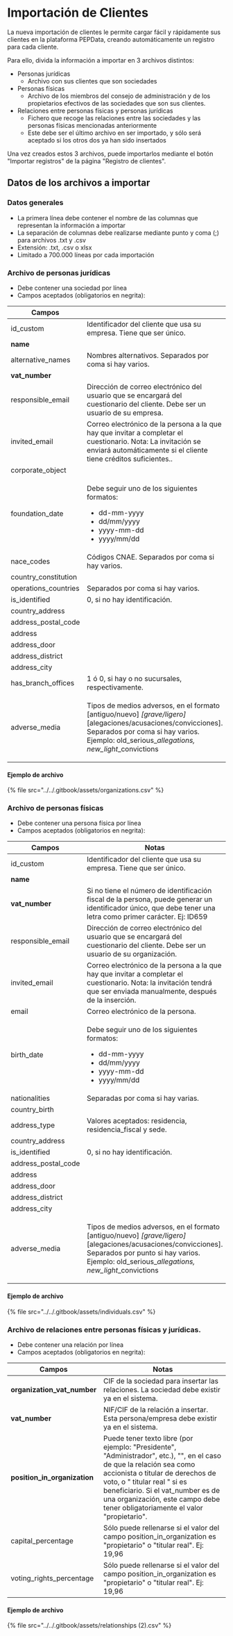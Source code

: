# Importación de Clientes

La nueva importación de clientes le permite cargar fácil y rápidamente sus clientes en la plataforma PEPData, creando automáticamente un registro para cada cliente.

Para ello, divida la información a importar en 3 archivos distintos:

* Personas jurídicas
  * Archivo con sus clientes que son sociedades
* Personas físicas
  * Archivo de los miembros del consejo de administración y de los propietarios efectivos de las sociedades que son sus clientes.
* Relaciones entre personas físicas y personas jurídicas
  * Fichero que recoge las relaciones entre las sociedades y las personas físicas mencionadas anteriormente
  * Este debe ser el último archivo en ser importado, y sólo será aceptado si los otros dos ya han sido insertados

Una vez creados estos 3 archivos, puede importarlos mediante el botón "Importar registros" de la página "Registro de clientes".



## Datos de los archivos a importar

### Datos generales

* La primera línea debe contener el nombre de las columnas que representan la información a importar
* La separación de columnas debe realizarse mediante punto y coma (;) para archivos .txt y .csv
* Extensión: .txt, .csv o xlsx
* Limitado a 700.000 líneas por cada importación

### Archivo de personas jurídicas

* Debe contener una sociedad por línea
* Campos aceptados (obligatorios en negrita):

| Campos                |                                                                                                                                                                                                                                      |
| --------------------- | ------------------------------------------------------------------------------------------------------------------------------------------------------------------------------------------------------------------------------------ |
| id\_custom            | Identificador del cliente que usa su empresa. Tiene que ser único.                                                                                                                                                                   |
| **name**              |                                                                                                                                                                                                                                      |
| alternative\_names    | Nombres alternativos. Separados por coma si hay varios.                                                                                                                                                                              |
| **vat\_number**       |                                                                                                                                                                                                                                      |
| responsible\_email    | Dirección de correo electrónico del usuario que se encargará del cuestionario del cliente. Debe ser un usuario de su empresa.                                                                                                        |
| invited\_email        | Correo electrónico de la persona a la que hay que invitar a completar el cuestionario. Nota: La invitación se enviará automáticamente si el cliente tiene créditos suficientes..                                                     |
| corporate\_object     |                                                                                                                                                                                                                                      |
| foundation\_date      | <p>Debe seguir uno de los siguientes formatos:</p><ul><li>dd-mm-yyyy</li><li>dd/mm/yyyy</li><li>yyyy-mm-dd</li><li>yyyy/mm/dd</li></ul>                                                                                              |
| nace\_codes           | Códigos CNAE. Separados por coma si hay varios.                                                                                                                                                                                      |
| country\_constitution |                                                                                                                                                                                                                                      |
| operations\_countries | Separados por coma si hay varios.                                                                                                                                                                                                    |
| is\_identified        | 0, si no hay identificación.                                                                                                                                                                                                         |
| country\_address      |                                                                                                                                                                                                                                      |
| address\_postal\_code |                                                                                                                                                                                                                                      |
| address               |                                                                                                                                                                                                                                      |
| address\_door         |                                                                                                                                                                                                                                      |
| address\_district     |                                                                                                                                                                                                                                      |
| address\_city         |                                                                                                                                                                                                                                      |
| has\_branch\_offices  | 1 ó 0, si hay o no sucursales, respectivamente.                                                                                                                                                                                      |
| adverse\_media        | <p>Tipos de medios adversos, en el formato [antiguo/nuevo] <em>[grave/ligero]</em>[alegaciones/acusaciones/convicciones]. Separados por coma si hay varios. <br>Ejemplo: old_serious_<em>allegations, new_light</em>_convictions</p> |

#### Ejemplo de archivo

{% file src="../../.gitbook/assets/organizations.csv" %}

### Archivo **de personas físicas**

* Debe contener una persona física por línea
* Campos aceptados (obligatorios en negrita):

| Campos                | Notas                                                                                                                                                                                                                                 |
| --------------------- | ------------------------------------------------------------------------------------------------------------------------------------------------------------------------------------------------------------------------------------- |
| id\_custom            | Identificador del cliente que usa su empresa. Tiene que ser único.                                                                                                                                                                    |
| **name**              |                                                                                                                                                                                                                                       |
| **vat\_number**       | Si no tiene el número de identificación fiscal de la persona, puede generar un identificador único, que debe tener una letra como primer carácter. Ej: ID659                                                                          |
| responsible\_email    | Dirección de correo electrónico del usuario que se encargará del cuestionario del cliente. Debe ser un usuario de su organización.                                                                                                    |
| invited\_email        | Correo electrónico de la persona a la que hay que invitar a completar el cuestionario. Nota: la invitación tendrá que ser enviada manualmente, después de la inserción.                                                               |
| email                 | Correo electrónico de la persona.                                                                                                                                                                                                     |
| birth\_date           | <p>Debe seguir uno de los siguientes formatos:</p><ul><li>dd-mm-yyyy</li><li>dd/mm/yyyy</li><li>yyyy-mm-dd</li><li>yyyy/mm/dd</li></ul>                                                                                               |
| nationalities         | Separadas por coma si hay varias.                                                                                                                                                                                                     |
| country\_birth        |                                                                                                                                                                                                                                       |
| address\_type         | Valores aceptados: residencia, residencia\_fiscal y sede.                                                                                                                                                                             |
| country\_address      |                                                                                                                                                                                                                                       |
| is\_identified        | 0, si no hay identificación.                                                                                                                                                                                                          |
| address\_postal\_code |                                                                                                                                                                                                                                       |
| address               |                                                                                                                                                                                                                                       |
| address\_door         |                                                                                                                                                                                                                                       |
| address\_district     |                                                                                                                                                                                                                                       |
| address\_city         |                                                                                                                                                                                                                                       |
| adverse\_media        | <p>Tipos de medios adversos, en el formato [antiguo/nuevo] <em>[grave/ligero]</em>[alegaciones/acusaciones/convicciones]. Separados por punto si hay varios. <br>Ejemplo: old_serious_<em>allegations, new_light</em>_convictions</p> |

#### Ejemplo de archivo

{% file src="../../.gitbook/assets/individuals.csv" %}

### **Archivo de relaciones entre personas físicas y jurídicas.**

* Debe contener una relación por línea
* Campos aceptados (obligatorios en negrita):

| Campos                         | Notas                                                                                                                                                                                                                                                                                                            |
| ------------------------------ | ---------------------------------------------------------------------------------------------------------------------------------------------------------------------------------------------------------------------------------------------------------------------------------------------------------------- |
| **organization\_vat\_number**  | CIF de la sociedad para insertar las relaciones. La sociedad debe existir ya en el sistema.                                                                                                                                                                                                                      |
| **vat\_number**                | NIF/CIF de la relación a insertar. Esta persona/empresa debe existir ya en el sistema.                                                                                                                                                                                                                           |
| **position\_in\_organization** | Puede tener texto libre (por ejemplo: "Presidente", "Administrador", etc.), "", en el caso de que la relación sea como accionista o titular de derechos de voto, o " titular real " si es beneficiario. Si el vat\_number es de una organización, este campo debe tener obligatoriamente el valor "propietario". |
| capital\_percentage            | Sólo puede rellenarse si el valor del campo position\_in\_organization es "propietario" o "titular real". Ej: 19,96                                                                                                                                                                                              |
| voting\_rights\_percentage     | Sólo puede rellenarse si el valor del campo position\_in\_organization es "propietario" o "titular real". Ej: 19,96                                                                                                                                                                                              |

#### Ejemplo de archivo

{% file src="../../.gitbook/assets/relationships (2).csv" %}
